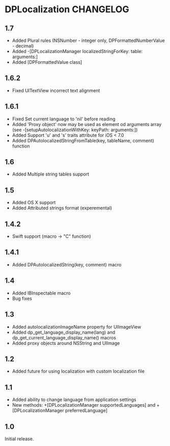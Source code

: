 # DPLocalization CHANGELOG

## 1.7
- Added Plural rules (NSNumber - integer only, DPFormattedNumberValue - decimal)
- Added -[DPLocalizationManager localizedStringForKey: table: arguments:]
- Added [DPFormattedValue class]

## 1.6.2
- Fixed UITextView incorrect text alignment

## 1.6.1
- Fixed Set current language to 'nil' before reading
- Added 'Proxy object' now may be used as element od arguments array (see -[setupAutolocalizationWithKey: keyPath: arguments:])
- Added Support 'u' and 's' traits attribute for iOS < 7.0
- Added DPAutolocalizedStringFromTable(key, tableName, comment) function

## 1.6
- Added Multiple string tables support

## 1.5
- Added OS X support
- Added Attributed strings format (experemental)

## 1.4.2
- Swift support (macro -> "C" function)

## 1.4.1
- Added DPAutolocalizedString(key, comment) macro

## 1.4
- Added IBInspectable macro
- Bug fixes

## 1.3
- Added autolocalizationImageName property for UIImageView
- Added dp_get_language_display_name(lang) and dp_get_current_language_display_name() macros
- Added proxy objects around NSString and UIImage

## 1.2
- Added future for using localization with custom localization file

## 1.1
- Added ability to change language from application settings
- New methods: +[DPLocalizationManager supportedLanguages] and +[DPLocalizationManager preferredLanguage]

## 1.0
Initial release.
